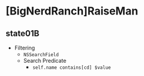 # [BigNerdRanch]RaiseMan

## state01B
 - Filtering
 	- `NSSearchField`
 	- Search Predicate
 		- `self.name contains[cd] $value`





